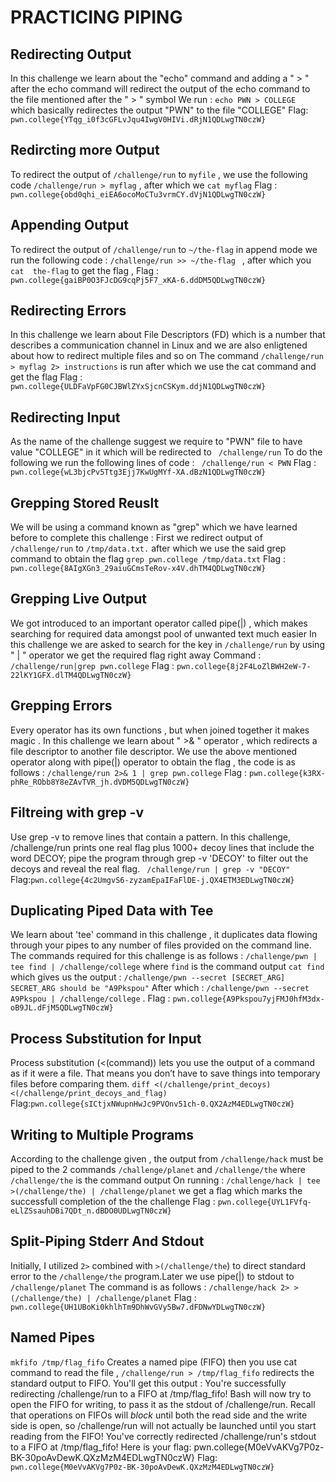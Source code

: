 # PRACTICING PIPING 


## Redirecting Output

In this challenge we learn about the "echo" command and adding a " > " after the echo command will redirect the output of the echo command to the file mentioned after the " > " symbol 
We run : `echo PWN > COLLEGE ` which basically redirectes the output "PWN" to the file "COLLEGE" 
Flag: `pwn.college{YTqg_i0f3cGFLvJqu4IwgV0HIVi.dRjN1QDLwgTN0czW}`

## Redircting more Output

To redirect the output of `/challenge/run` to `myfile`  , we use the following code `/challenge/run > myflag`  , after which we `cat myflag` 
Flag : `pwn.college{obd0qhi_eiEA6ocoMoCTu3vrmCY.dVjN1QDLwgTN0czW}`


## Appending Output

To redirect the output of  `/challenge/run` to `~/the-flag` in append mode we run the following code : `/challenge/run >> ~/the-flag `  , after which you `cat  the-flag` to get  the flag , 
Flag : ` pwn.college{gaiBP0O3FJcDG9cqPj5F7_xKA-6.ddDM5QDLwgTN0czW}`


## Redirecting Errors

In this challenge we learn about File Descriptors (FD) which is a number that describes a communication channel in Linux and we are also enligtened about how to redirect multiple files 
and so on 
The command `/challenge/run > myflag 2> instructions` is run after which we use the cat command and get the flag 
Flag : `pwn.college{ULDFaVpFG0CJBWlZYxSjcnCSKym.ddjN1QDLwgTN0czW}`


## Redirecting Input

As the name of the challenge suggest we require to "PWN" file to have value "COLLEGE" in it which will be redirected to ` /challenge/run`
To do the following we run the following lines of code : ` /challenge/run < PWN`
Flag : `pwn.college{wL3bjcPv5Ttg3Ejj7KwUgMYf-XA.dBzN1QDLwgTN0czW}`


## Grepping Stored Reuslt 

We will be using a command known as "grep" which we have learned before to complete this challenge :
First we redirect output of `/challenge/run` to `/tmp/data.txt.` after which we use the said grep command to obtain the flag 
`grep pwn.college /tmp/data.txt`
Flag : `pwn.college{8AIgXGn3_29aiuGCmsTeRov-x4V.dhTM4QDLwgTN0czW}`


## Grepping Live Output 

We got introduced to an important operator called pipe(|) , which makes searching for required data amongst pool of unwanted text much easier 
In this challenge we are asked to search for the key in `/challenge/run` by using " | " operator we get the required flag right away 
Command : `/challenge/run|grep pwn.college` 
Flag : `pwn.college{8j2F4LoZlBWH2eW-7-22lKY1GFX.dlTM4QDLwgTN0czW}`


## Grepping Errors 

Every operator has its own functions , but when joined together it makes magic . In this challenge we learn about " >& " operator , which redirects a file descriptor to 
another file descriptor.
We use the above mentioned operator along with pipe(|) operator to obtain the flag , the code is as follows : 
`/challenge/run 2>& 1 | grep pwn.college` 
Flag : `pwn.college{k3RX-phRe_RObb8Y8eZAvTVR_jh.dVDM5QDLwgTN0czW}`


## Filtreing with grep -v

Use grep -v to remove lines that contain a pattern. In this challenge, /challenge/run prints one real flag plus 1000+ decoy lines that include the word DECOY; pipe the program through grep -v 'DECOY' to filter out the decoys and reveal the real flag.
` /challenge/run | grep -v "DECOY"`
Flag:`pwn.college{4c2UmgvS6-zyzamEpaIFaFlDE-j.QX4ETM3EDLwgTN0czW}`


## Duplicating Piped Data with Tee

We learn about 'tee' command in this challenge , it duplicates data flowing through your pipes to any number of files provided on the command line.
The commands required for this challenge is as follows : 
`/challenge/pwn | tee find | /challenge/college` where `find` is the command output 
`cat find`  which gives us the output :
`/challenge/pwn --secret [SECRET_ARG]`
`SECRET_ARG should be "A9Pkspou"`
After which : `/challenge/pwn --secret A9Pkspou | /challenge/college` .
Flag : `pwn.college{A9Pkspou7yjFMJ0hfM3dx-oB9JL.dFjM5QDLwgTN0czW}`


## Process Substitution for Input

Process substitution (<(command)) lets you use the output of a command as if it were a file. 
That means you don’t have to save things into temporary files before comparing them.
`diff <(/challenge/print_decoys) <(/challenge/print_decoys_and_flag)`
Flag:`pwn.college{sICtjxNWupnHwJc9PVOnv51ch-0.QX2AzM4EDLwgTN0czW}`

## Writing to Multiple Programs

According to the challenge given , the output from `/challenge/hack` must be piped to the 2 commands `/challenge/planet` and `/challenge/the` where `/challenge/the` is the command output
On running : `/challenge/hack | tee >(/challenge/the) | /challenge/planet` we get a flag which marks the successfull completion of the the challenge 
Flag : `pwn.college{UYL1FVfq-eLlZSsauhDBi7QDt_n.dBDO0UDLwgTN0czW}`


## Split-Piping Stderr  And Stdout

Initially, I utilized `2>` combined with `>(/challenge/the`) to direct standard error to the `/challenge/the` program.Later we use pipe(|) to stdout to `/challenge/planet`
The command is as follows : `/challenge/hack 2> >(/challenge/the) | /challenge/planet`
Flag : `pwn.college{UH1UBoKi0khlhTm9DhWvGVy5Bw7.dFDNwYDLwgTN0czW}`

## Named Pipes 

`mkfifo /tmp/flag_fifo` Creates a named pipe (FIFO) then you use cat command to read the file , `/challenge/run > /tmp/flag_fifo` redirects the standard output to FIFO. 
You'll get this output : You're successfully redirecting /challenge/run to a FIFO at /tmp/flag_fifo! 
Bash will now try to open the FIFO for writing, to pass it as the stdout of 
/challenge/run. Recall that operations on FIFOs will *block* until both the 
read side and the write side is open, so /challenge/run will not actually be 
launched until you start reading from the FIFO!
You've correctly redirected /challenge/run's stdout to a FIFO at 
/tmp/flag_fifo! Here is your flag:
pwn.college{M0eVvAKVg7P0z-BK-30poAvDewK.QXzMzM4EDLwgTN0czW}
Flag: `pwn.college{M0eVvAKVg7P0z-BK-30poAvDewK.QXzMzM4EDLwgTN0czW}`








